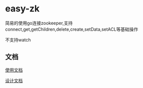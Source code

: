 # easy-zk
简易的使用go连接zookeeper,支持connect,get,getChildren,delete,create,setData,setACL等基础操作

不支持watch

## 文档
[使用文档](./docs/使用文档.md)

[设计文档](./docs/设计文档.md)
